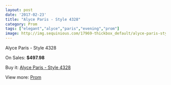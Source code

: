 ```yaml
---
layout: post
date: '2017-02-23'
title: "Alyce Paris - Style 4328"
category: Prom
tags: ["elegant","alyce","paris","evening","prom"]
image: http://img.sequinious.com/17969-thickbox_default/alyce-paris-style-4328.jpg
---
```

Alyce Paris - Style 4328

On Sales: **$497.98**
<a href="https://www.sequinious.com/prom/8434-alyce-paris-style-4328.html"><amp-img layout="responsive" width="600" height="600" src="//img.sequinious.com/17969-thickbox_default/alyce-paris-style-4328.jpg" alt="Alyce Paris - Style 4328 0" /></a>
<a href="https://www.sequinious.com/prom/8434-alyce-paris-style-4328.html"><amp-img layout="responsive" width="600" height="600" src="//img.sequinious.com/17971-thickbox_default/alyce-paris-style-4328.jpg" alt="Alyce Paris - Style 4328 1" /></a>
<a href="https://www.sequinious.com/prom/8434-alyce-paris-style-4328.html"><amp-img layout="responsive" width="600" height="600" src="//img.sequinious.com/17970-thickbox_default/alyce-paris-style-4328.jpg" alt="Alyce Paris - Style 4328 2" /></a>

Buy it: [Alyce Paris - Style 4328](https://www.sequinious.com/prom/8434-alyce-paris-style-4328.html "Alyce Paris - Style 4328")

View more: [Prom](https://www.sequinious.com/7-prom "Prom")